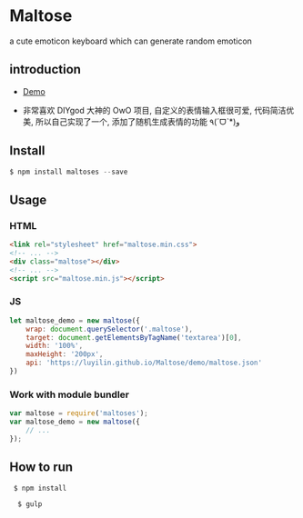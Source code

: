 # Maltose

a cute emoticon keyboard which can generate random emoticon

## introduction

* [Demo](https://luyilin.github.io/Maltose/demo/)

* 非常喜欢 DIYgod 大神的 OwO 项目, 自定义的表情输入框很可爱, 代码简洁优美, 所以自己实现了一个, 添加了随机生成表情的功能 ٩(ˊᗜˋ*)و



## Install

```js
$ npm install maltoses --save
```

## Usage

### HTML

```html
<link rel="stylesheet" href="maltose.min.css">
<!-- ... -->
<div class="maltose"></div>
<!-- ... -->
<script src="maltose.min.js"></script>
```

### JS

```js
let maltose_demo = new maltose({
    wrap: document.querySelector('.maltose'),
    target: document.getElementsByTagName('textarea')[0],
    width: '100%',
    maxHeight: '200px',
    api: 'https://luyilin.github.io/Maltose/demo/maltose.json'
})
```

### Work with module bundler

```js
var maltose = require('maltoses');
var maltose_demo = new maltose({
    // ...
});
```

## How to run  

```
 $ npm install

  $ gulp 
```

